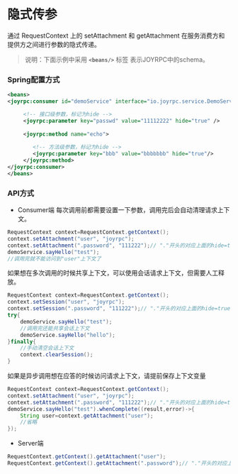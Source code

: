 隐式传参
==
通过 RequestContext 上的 setAttachment 和 getAttachment 在服务消费方和提供方之间进行参数的隐式传递。
>说明：下面示例中采用  **`<beans/>`** 标签 表示JOYRPC中的schema。

### Spring配置方式

```xml
<beans>
<joyrpc:consumer id="demoService" interface="io.joyrpc.service.DemoService" alias="joyrpc-demo">

     <!-- 接口级参数，标记为hide -->
     <joyrpc:parameter key="passwd" value="11112222" hide="true" />
     
     <joyrpc:method name="echo">
     
        <!-- 方法级参数，标记为hide -->
        <joyrpc:parameter key="bbb" value="bbbbbbb" hide="true"/>  
     </joyrpc:method>
</joyrpc:consumer>
</beans>
```

### API方式
- Consumer端
每次调用前都需要设置一下参数，调用完后会自动清理请求上下文。

```java
RequestContext context=RequestContext.getContext();
context.setAttachment("user", "joyrpc");
context.setAttachment(".password", "111222");// "."开头的对应上面的hide=true
demoService.sayHello("test");
//调用完就不能访问到"user"上下文了
```

如果想在多次调用的时候共享上下文，可以使用会话请求上下文，但需要人工释放。

```java
RequestContext context=RequestContext.getContext();
context.setSession("user", "joyrpc");
context.setSession(".password", "111222");// "."开头的对应上面的hide=true
try{
    demoService.sayHello("test");
    //调用完还能共享会话上下文
    demoService.sayHello("hello");
}finally{
    //手动清空会话上下文
    context.clearSession();
}

```

如果是异步调用想在应答的时候访问请求上下文，请提前保存上下文变量

```java
RequestContext context=RequestContext.getContext();
context.setAttachment("user", "joyrpc");
context.setAttachment(".password", "111222");// "."开头的对应上面的hide=true
demoService.sayHello("test").whenComplete((result,error)->{
    String user=context.getAttachment("user");
    //省略
});
```

- Server端

 ```java
RequestContext.getContext().getAttachment("user");
RequestContext.getContext().getAttachment(".password");// "."开头的对应上面的hide=true
 ```

 
